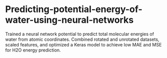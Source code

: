 # Predicting-potential-energy-of-water-using-neural-networks
Trained a neural network potential to predict total molecular energies of water from atomic coordinates. Combined rotated and unrotated datasets, scaled features, and optimized a Keras model to achieve low MAE and MSE for H2O energy prediction.
